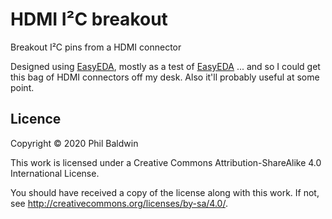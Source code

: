 # HDMI I²C breakout

Breakout I²C pins from a HDMI connector

Designed using [EasyEDA](https://easyeda.com/), mostly as a test of [EasyEDA](https://easyeda.com/) ... and so I could get this bag of HDMI connectors off my desk. Also it'll probably useful at some point.

## Licence

Copyright © 2020 Phil Baldwin

This work is licensed under a Creative Commons Attribution-ShareAlike 4.0 International License.

You should have received a copy of the license along with this work. If not, see <http://creativecommons.org/licenses/by-sa/4.0/>.
